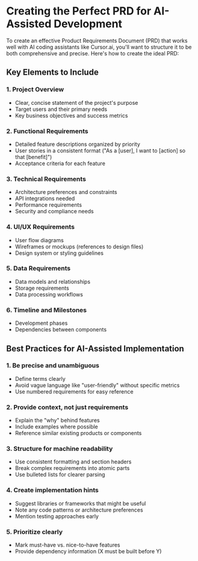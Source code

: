 # Creating the Perfect PRD for AI-Assisted Development

To create an effective Product Requirements Document (PRD) that works well with AI coding assistants like Cursor.ai, you'll want to structure it to be both comprehensive and precise. Here's how to create the ideal PRD:

## Key Elements to Include

### 1. Project Overview

- Clear, concise statement of the project's purpose
- Target users and their primary needs
- Key business objectives and success metrics

### 2. Functional Requirements

- Detailed feature descriptions organized by priority
- User stories in a consistent format ("As a [user], I want to [action] so that [benefit]")
- Acceptance criteria for each feature

### 3. Technical Requirements

- Architecture preferences and constraints
- API integrations needed
- Performance requirements
- Security and compliance needs

### 4. UI/UX Requirements

- User flow diagrams
- Wireframes or mockups (references to design files)
- Design system or styling guidelines

### 5. Data Requirements

- Data models and relationships
- Storage requirements
- Data processing workflows

### 6. Timeline and Milestones

- Development phases
- Dependencies between components

## Best Practices for AI-Assisted Implementation

### 1. Be precise and unambiguous

- Define terms clearly
- Avoid vague language like "user-friendly" without specific metrics
- Use numbered requirements for easy reference

### 2. Provide context, not just requirements

- Explain the "why" behind features
- Include examples where possible
- Reference similar existing products or components

### 3. Structure for machine readability

- Use consistent formatting and section headers
- Break complex requirements into atomic parts
- Use bulleted lists for clearer parsing

### 4. Create implementation hints

- Suggest libraries or frameworks that might be useful
- Note any code patterns or architecture preferences
- Mention testing approaches early

### 5. Prioritize clearly

- Mark must-have vs. nice-to-have features
- Provide dependency information (X must be built before Y)
